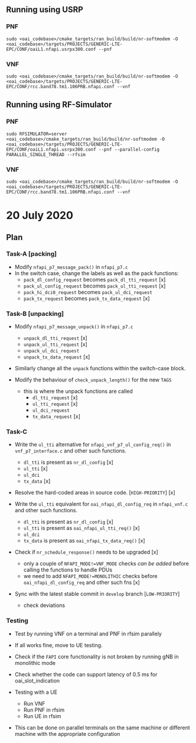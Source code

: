 ## Running using USRP
### PNF
```
sudo <oai_codebase>/cmake_targets/ran_build/build/nr-softmodem -O <oai_codebase>/targets/PROJECTS/GENERIC-LTE-EPC/CONF/oaiL1.nfapi.usrpx300.conf --pnf
```

### VNF
```
sudo <oai_codebase>/cmake_targets/ran_build/build/nr-softmodem -O <oai_codebase>/targets/PROJECTS/GENERIC-LTE-EPC/CONF/rcc.band78.tm1.106PRB.nfapi.conf --vnf 
```


## Running using RF-Simulator
### PNF
```
sudo RFSIMULATOR=server <oai_codebase>/cmake_targets/ran_build/build/nr-softmodem -O <oai_codebase>/targets/PROJECTS/GENERIC-LTE-EPC/CONF/oaiL1.nfapi.usrpx300.conf --pnf --parallel-config PARALLEL_SINGLE_THREAD --rfsim
```
### VNF
```
sudo <oai_codebase>/cmake_targets/ran_build/build/nr-softmodem -O <oai_codebase>/targets/PROJECTS/GENERIC-LTE-EPC/CONF/rcc.band78.tm1.106PRB.nfapi.conf --vnf
```

# 20 July 2020
## Plan

### Task-A [packing]
* Modify `nfapi_p7_message_pack()` in `nfapi_p7.c`
* In the switch case, change the labels as well as the pack functions:
    * `pack_dl_config_request` becomes `pack_dl_tti_request`    [x]
    * `pack_ul_config_request` becomes `pack_ul_tti_request`    [x]
    * `pack_hi_dci0_request` becomes `pack_ul_dci_request`
    * `pack_tx_request` becomes `pack_tx_data_request`          [x]

### Task-B [unpacking]
* Modify `nfapi_p7_message_unpack()` in `nfapi_p7.c`
    * `unpack_dl_tti_request`   [x]
    * `unpack_ul_tti_request`   [x]
    * `unpack_ul_dci_request`
    * `unpack_tx_data_request`  [x]

* Similarly change all the `unpack` functions within the switch-case block.

* Modify the behaviour of `check_unpack_length()` for the new `TAGS`
    * this is where the unpack functions are called
        * `dl_tti_request`  [x]
        * `ul_tti_request`  [x]
        * `ul_dci_request`
        * `tx_data_request` [x]

### Task-C
* Write the `ul_tti` alternative for `nfapi_vnf_p7_ul_config_req()` in `vnf_p7_interface.c` and other such functions.
    * `dl_tti` is present as `nr_dl_config` [x]
    * `ul_tti` [x]
    * `ul_dci`
    * `tx_data` [x]

* Resolve the hard-coded areas in source code. [`HIGH-PRIORITY`] [x]

* Write the `ul_tti` equivalent for `oai_nfapi_dl_config_req` in `nfapi_vnf.c` and other such functions.
    * `dl_tti` is present as `nr_dl_config` [x]
    * `ul_tti` is present as `oai_nfapi_ul_tti_req()` [x]
    * `ul_dci` 
    * `tx_data` is present as `oai_nfapi_tx_data_req()` [x]

* Check if `nr_schedule_response()` needs to be upgraded [x]
    * only a couple of `NFAPI_MODE!=VNF_MODE` checks *can be added* before calling the functions to handle PDUs
    * we need to add `NFAPI_MODE!=MONOLITHIC` checks before `oai_nfapi_dl_config_req` and other such fns [x]
* Sync with the latest stable commit in `develop` branch [`LOW-PRIORITY`]
    * check deviations


### Testing
* Test by running VNF on a terminal and PNF in rfsim parallely
* If all works fine, move to UE testing.
* Check if the `FAPI` core functionality is not broken by running gNB in monolithic mode
* Check whether the code can support latency of 0.5 ms for oai_slot_indication

* Testing with a UE
    * Run VNF
    * Run PNF in rfsim
    * Run UE in rfsim
* This can be done on parallel terminals on the same machine or different machine with the appropriate configuration